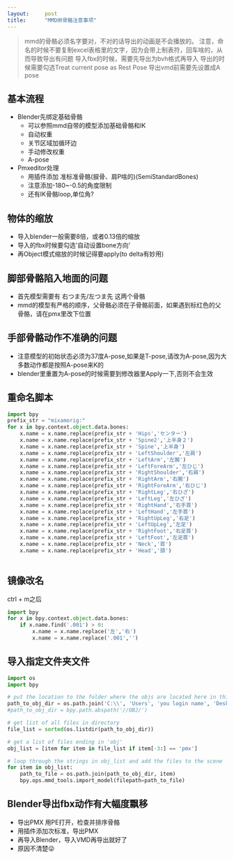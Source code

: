 ```yaml
---
layout:     post
title:      "MMD绑骨骼注意事项"
---
```



> mmd的骨骼必须名字要对，不对的话导出的动画是不会播放的。
> 注意，命名的时候不要复制excel表格里的文字，因为会带上制表符，回车啥的，从而导致导出有问题
> 导入fbx的时候，需要先导出为bvh格式再导入
> 导出的时候需要勾选Treat current pose as Rest Pose
> 导出vmd前需要先设置成A pose

## 基本流程

- Blender先绑定基础骨骼
    - 可以参照mmd自带的模型添加基础骨骼和IK
    - 自动权重
    - 关节区域加循环边
    - 手动修改权重
    - A-pose
- Pmxeditor处理
    - 用插件添加 准标准骨骼(捩骨、肩P啥的)(SemiStandardBones)
    - 注意添加-180~-0.5的角度限制
    - 还有IK骨骼loop,单位角?

## 物体的缩放
- 导入blender一般需要8倍，或者0.13倍的缩放
- 导入的fbx时候要勾选'自动设置bone方向'
- 再Object模式缩放的时候记得要apply(to delta有妙用)

## 脚部骨骼陷入地面的问题
- 首先模型需要有 右つま先/左つま先 这两个骨骼
- mmd的模型有严格的顺序，父骨骼必须在子骨骼前面，如果遇到标红色的父骨骼，请在pmx里改下位置

## 手部骨骼动作不准确的问题
- 注意模型的初始状态必须为37度A-pose,如果是T-pose,请改为A-pose,因为大多数动作都是按照A-pose来K的
- blender里重置为A-pose的时候需要到修改器里Apply一下,否则不会生效

## 重命名脚本

```python
import bpy
prefix_str = "mixamorig:" 
for x in bpy.context.object.data.bones:
    x.name = x.name.replace(prefix_str + 'Hips','センター')
    x.name = x.name.replace(prefix_str + 'Spine2','上半身２')
    x.name = x.name.replace(prefix_str + 'Spine','上半身')
    x.name = x.name.replace(prefix_str + 'LeftShoulder','左肩')
    x.name = x.name.replace(prefix_str + 'LeftArm','左腕')
    x.name = x.name.replace(prefix_str + 'LeftForeArm','左ひじ')
    x.name = x.name.replace(prefix_str + 'RightShoulder','右肩')
    x.name = x.name.replace(prefix_str + 'RightArm','右腕')
    x.name = x.name.replace(prefix_str + 'RightForeArm','右ひじ')
    x.name = x.name.replace(prefix_str + 'RightLeg','右ひざ')
    x.name = x.name.replace(prefix_str + 'LeftLeg','左ひざ')
    x.name = x.name.replace(prefix_str + 'RightHand','右手首')
    x.name = x.name.replace(prefix_str + 'LeftHand','左手首')
    x.name = x.name.replace(prefix_str + 'RightUpLeg','右足')
    x.name = x.name.replace(prefix_str + 'LeftUpLeg','左足')
    x.name = x.name.replace(prefix_str + 'RightFoot','右足首')
    x.name = x.name.replace(prefix_str + 'LeftFoot','左足首')
    x.name = x.name.replace(prefix_str + 'Neck','首')
    x.name = x.name.replace(prefix_str + 'Head','頭')
    
```

## 镜像改名

ctrl + m之后

```python
import bpy
for x in bpy.context.object.data.bones:
    if x.name.find('.001') > 0:
        x.name = x.name.replace('左','右')
        x.name = x.name.replace('.001','')  
```

## 导入指定文件夹文件

```python
import os
import bpy

# put the location to the folder where the objs are located here in this fashion
path_to_obj_dir = os.path.join('C:\\', 'Users', 'you login name', 'Desktop', 'ss') #<-WINDOWS_OS
#path_to_obj_dir = bpy.path.abspath('//OBJ/')

# get list of all files in directory
file_list = sorted(os.listdir(path_to_obj_dir))

# get a list of files ending in 'obj'
obj_list = [item for item in file_list if item[-3:] == 'pmx']

# loop through the strings in obj_list and add the files to the scene
for item in obj_list:
    path_to_file = os.path.join(path_to_obj_dir, item)
    bpy.ops.mmd_tools.import_model(filepath=path_to_file)
```

## Blender导出fbx动作有大幅度飘移

- 导出PMX 用PE打开，检查并排序骨骼
- 用插件添加次标准，导出PMX
- 再导入Blender，导入VMD再导出就好了
- 原因不清楚😜
